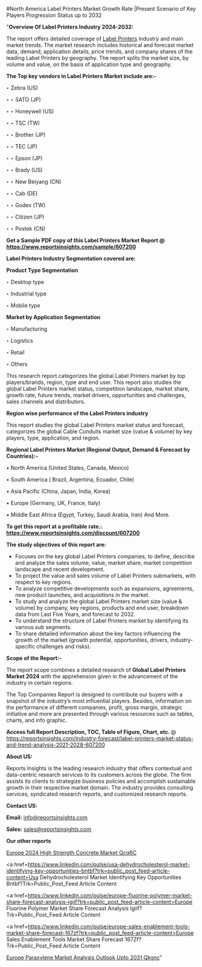 #North America Label Printers Market Growth Rate |Present Scenario of Key Players Progression Status up to 2032

"<strong>Overview Of Label Printers Industry 2024-2032:</strong>

The report offers detailed coverage of <a href=https://www.reportsinsights.com/sample/607200>Label Printers</a> industry and main market trends. The market research includes historical and forecast market data, demand, application details, price trends, and company shares of the leading Label Printers by geography. The report splits the market size, by volume and value, on the basis of application type and geography.

<strong>The Top key vendors in Label Printers Market include are:- </strong>

‣ Zebra (US)

‣ 
‣ SATO (JP)

‣ 
‣ Honeywell (US)

‣ 
‣ TSC (TW)

‣ 
‣ Brother (JP)

‣ 
‣ TEC (JP)

‣ 
‣ Epson (JP)

‣ 
‣ Brady (US)

‣ 
‣ New Beiyang (CN)

‣ 
‣ Cab (DE)

‣ 
‣ Godex (TW)

‣ 
‣ Citizen (JP)

‣ 
‣ Postek (CN)

<strong>Get a Sample PDF copy of this Label Printers Market Report </strong><strong>@ <a href=https://www.reportsinsights.com/sample/607200 style=color:#0000ff;>https://www.reportsinsights.com/sample/607200</a> </strong>

<strong>Label Printers Industry Segmentation covered are:</strong>

<strong>Product Type Segmentation</strong>

‣    Desktop type

‣ Industrial type

‣ Mobile type

<strong>Market by Application Segmentation</strong>

‣   Manufacturing

‣ Logistics

‣ Retail

‣ Others

This research report categorizes the global Label Printers market by top players/brands, region, type and end user. This report also studies the global Label Printers market status, competition landscape, market share, growth rate, future trends, market drivers, opportunities and challenges, sales channels and distributors.

<strong>Region wise performance of the Label Printers industry</strong><strong> </strong>

This report studies the global Label Printers market status and forecast, categorizes the global Cable Conduits market size (value &amp; volume) by key players, type, application, and region. 

<strong>Regional Label Printers Market (Regional Output, Demand &amp; Forecast by Countries):-</strong>

• North America (United States, Canada, Mexico)

• South America ( Brazil, Argentina, Ecuador, Chile)

• Asia Pacific (China, Japan, India, Korea)

• Europe (Germany, UK, France, Italy)

• Middle East Africa (Egypt, Turkey, Saudi Arabia, Iran) And More.

<strong>To get this report at a profitable rate.: <a href=https://www.reportsinsights.com/discount/607200 style=color:#0000ff;>https://www.reportsinsights.com/discount/607200</a></strong>

<strong>The study objectives of this report are:</strong>
<ul>
  <li>Focuses on the key global Label Printers companies, to define, describe and analyze the sales volume, value, market share, market competition landscape and recent development.</li>
  <li>To project the value and sales volume of Label Printers submarkets, with respect to key regions.</li>
  <li>To analyze competitive developments such as expansions, agreements, new product launches, and acquisitions in the market.</li>
  <li>To study and analyze the global Label Printers market size (value &amp; volume) by company, key regions, products and end user, breakdown data from Last Five Years, and forecast to 2032.</li>
  <li>To understand the structure of Label Printers market by identifying its various sub segments.</li>
  <li>To share detailed information about the key factors influencing the growth of the market (growth potential, opportunities, drivers, industry-specific challenges and risks).</li>
</ul>
<strong>Scope of the Report:-</strong><strong> </strong>

The report scope combines a detailed research of <strong>Global Label Printers Market 2024 </strong>with the apprehension given in the advancement of the industry in certain regions.

The Top Companies Report is designed to contribute our buyers with a snapshot of the industry’s most influential players. Besides, information on the performance of different companies, profit, gross margin, strategic initiative and more are presented through various resources such as tables, charts, and info graphic.

<strong>Access full Report Description, TOC, Table of Figure, Chart, etc. </strong>@   <a href=https://reportsinsights.com/industry-forecast/label-printers-market-status-and-trend-analysis-2021-2028-607200 style=color:#0000ff;>https://reportsinsights.com/industry-forecast/label-printers-market-status-and-trend-analysis-2021-2028-607200</a>

<strong>About US:</strong>

Reports Insights is the leading research industry that offers contextual and data-centric research services to its customers across the globe. The firm assists its clients to strategize business policies and accomplish sustainable growth in their respective market domain. The industry provides consulting services, syndicated research reports, and customized research reports.

<strong>Contact US:</strong>

<p class=""""><b>Email:</b> <a href=mailto:info@reportsinsights.com>info@reportsinsights.com</a></p>
<p class=""""><b>Sales:</b> <a href=mailto:sales@reportsinsights.com>sales@reportsinsights.com</a></p>

<strong>Our other reports</strong>

<a href=https://www.linkedin.com/pulse/europe-2024-high-strength-concrete-market-qcq6c/>Europe 2024 High Strength Concrete Market Qcq6C</a>

<a href=https://www.linkedin.com/pulse/usa-dehydrocholesterol-market-identifying-key-opportunities-bntbf?trk=public_post_feed-article-content>Usa Dehydrocholesterol Market Identifying Key Opportunities Bntbf?Trk=Public_Post_Feed Article Content</a>

<a href=https://www.linkedin.com/pulse/europe-fluorine-polymer-market-share-forecast-analysis-igiif?trk=public_post_feed-article-content>Europe Fluorine Polymer Market Share Forecast Analysis Igiif?Trk=Public_Post_Feed Article Content</a>

<a href=https://www.linkedin.com/pulse/europe-sales-enablement-tools-market-share-forecast-167zf?trk=public_post_feed-article-content>Europe Sales Enablement Tools Market Share Forecast 167Zf?Trk=Public_Post_Feed Article Content</a>

<a href=https://www.linkedin.com/pulse/europe-paraxylene-market-analysis-outlook-upto-2031-qkgnc/>Europe Paraxylene Market Analysis Outlook Upto 2031 Qkgnc</a>"
